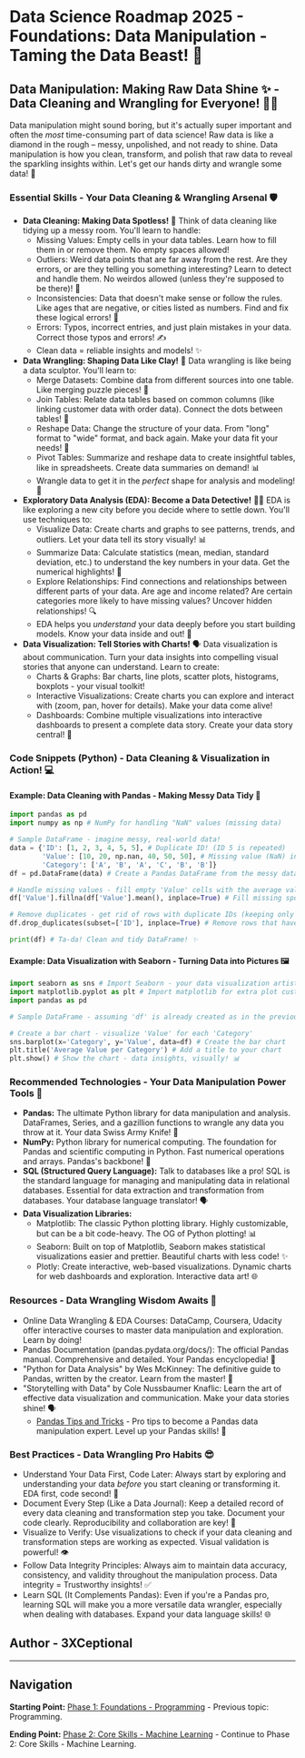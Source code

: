 # Data Science Roadmap 2025 - Foundations: Data Manipulation - Taming the Data Beast! 🦁

## Data Manipulation: Making Raw Data Shine ✨ - Data Cleaning and Wrangling for Everyone! 🧹🧽

Data manipulation might sound boring, but it's actually super important and often the *most* time-consuming part of data science! Raw data is like a diamond in the rough – messy, unpolished, and not ready to shine. Data manipulation is how you clean, transform, and polish that raw data to reveal the sparkling insights within. Let's get our hands dirty and wrangle some data! 🤠

### Essential Skills - Your Data Cleaning & Wrangling Arsenal 🛡️

*   **Data Cleaning:  Making Data Spotless!** 🧼 Think of data cleaning like tidying up a messy room. You'll learn to handle:
    *   Missing Values: Empty cells in your data tables. Learn how to fill them in or remove them. No empty spaces allowed! 
    *   Outliers: Weird data points that are far away from the rest. Are they errors, or are they telling you something interesting? Learn to detect and handle them. No weirdos allowed (unless they're supposed to be there)! 🤪
    *   Inconsistencies: Data that doesn't make sense or follow the rules. Like ages that are negative, or cities listed as numbers. Find and fix these logical errors! 🤔
    *   Errors: Typos, incorrect entries, and just plain mistakes in your data. Correct those typos and errors! ✍️
    *   Clean data = reliable insights and models! ✨
*   **Data Wrangling:  Shaping Data Like Clay!** 🏺 Data wrangling is like being a data sculptor. You'll learn to:
    *   Merge Datasets: Combine data from different sources into one table. Like merging puzzle pieces! 🧩
    *   Join Tables: Relate data tables based on common columns (like linking customer data with order data). Connect the dots between tables! 🔗
    *   Reshape Data: Change the structure of your data. From "long" format to "wide" format, and back again. Make your data fit your needs! 🔄
    *   Pivot Tables: Summarize and reshape data to create insightful tables, like in spreadsheets. Create data summaries on demand! 📊
    *   Wrangle data to get it in the *perfect* shape for analysis and modeling! 💪
*   **Exploratory Data Analysis (EDA):  Become a Data Detective!** 🕵️‍♀️ EDA is like exploring a new city before you decide where to settle down. You'll use techniques to:
    *   Visualize Data: Create charts and graphs to see patterns, trends, and outliers. Let your data tell its story visually! 📊
    *   Summarize Data: Calculate statistics (mean, median, standard deviation, etc.) to understand the key numbers in your data. Get the numerical highlights! 🔢
    *   Explore Relationships:  Find connections and relationships between different parts of your data. Are age and income related? Are certain categories more likely to have missing values? Uncover hidden relationships! 🔍
    *   EDA helps you *understand* your data deeply before you start building models. Know your data inside and out! 🧠
*   **Data Visualization:  Tell Stories with Charts!** 🗣️ Data visualization is about communication. Turn your data insights into compelling visual stories that anyone can understand. Learn to create:
    *   Charts & Graphs: Bar charts, line plots, scatter plots, histograms, boxplots - your visual toolkit! 
    *   Interactive Visualizations:  Create charts you can explore and interact with (zoom, pan, hover for details). Make your data come alive! 
    *   Dashboards: Combine multiple visualizations into interactive dashboards to present a complete data story. Create your data story central! 📰

### Code Snippets (Python) - Data Cleaning & Visualization in Action! 💻

#### Example: Data Cleaning with Pandas - Making Messy Data Tidy 🧹

```python
import pandas as pd
import numpy as np # NumPy for handling "NaN" values (missing data)

# Sample DataFrame - imagine messy, real-world data!
data = {'ID': [1, 2, 3, 4, 5, 5], # Duplicate ID! (ID 5 is repeated)
        'Value': [10, 20, np.nan, 40, 50, 50], # Missing value (NaN) in 'Value' column
        'Category': ['A', 'B', 'A', 'C', 'B', 'B']}
df = pd.DataFrame(data) # Create a Pandas DataFrame from the messy data

# Handle missing values - fill empty 'Value' cells with the average value of the 'Value' column
df['Value'].fillna(df['Value'].mean(), inplace=True) # Fill missing spots with the average

# Remove duplicates - get rid of rows with duplicate IDs (keeping only the first one)
df.drop_duplicates(subset=['ID'], inplace=True) # Remove rows that have the same ID

print(df) # Ta-da! Clean and tidy DataFrame! ✨
```

#### Example: Data Visualization with Seaborn - Turning Data into Pictures 🖼️

```python
import seaborn as sns # Import Seaborn - your data visualization artist
import matplotlib.pyplot as plt # Import matplotlib for extra plot customization
import pandas as pd

# Sample DataFrame - assuming 'df' is already created as in the previous snippet)

# Create a bar chart - visualize 'Value' for each 'Category'
sns.barplot(x='Category', y='Value', data=df) # Create the bar chart
plt.title('Average Value per Category') # Add a title to your chart
plt.show() # Show the chart - data insights, visually! 📊
```

### Recommended Technologies - Your Data Manipulation Power Tools 🧰

*   **Pandas:** The ultimate Python library for data manipulation and analysis. DataFrames, Series, and a gazillion functions to wrangle any data you throw at it. Your data Swiss Army Knife! 🐼
*   **NumPy:** Python library for numerical computing. The foundation for Pandas and scientific computing in Python. Fast numerical operations and arrays. Pandas's backbone! 💪
*   **SQL (Structured Query Language):** Talk to databases like a pro! SQL is the standard language for managing and manipulating data in relational databases. Essential for data extraction and transformation from databases. Your database language translator! 🗣️
*   **Data Visualization Libraries:** 
    *   Matplotlib: The classic Python plotting library. Highly customizable, but can be a bit code-heavy. The OG of Python plotting! 📊
    *   Seaborn: Built on top of Matplotlib, Seaborn makes statistical visualizations easier and prettier. Beautiful charts with less code! ✨
    *   Plotly: Create interactive, web-based visualizations. Dynamic charts for web dashboards and exploration. Interactive data art! 🌐

### Resources - Data Wrangling Wisdom Awaits 🚀

*   Online Data Wrangling & EDA Courses: DataCamp, Coursera, Udacity offer interactive courses to master data manipulation and exploration. Learn by doing! 
*   Pandas Documentation (pandas.pydata.org/docs/): The official Pandas manual. Comprehensive and detailed. Your Pandas encyclopedia! 📖
*   "Python for Data Analysis" by Wes McKinney: The definitive guide to Pandas, written by the creator. Learn from the master! 🐼
*   "Storytelling with Data" by Cole Nussbaumer Knaflic: Learn the art of effective data visualization and communication. Make your data stories shine! 🗣️
    *   [Pandas Tips and Tricks](tips-and-tricks-pandas.md) - Pro tips to become a Pandas data manipulation expert. Level up your Pandas skills! 🚀

### Best Practices - Data Wrangling Pro Habits 😎

*   Understand Your Data First, Code Later: Always start by exploring and understanding your data *before* you start cleaning or transforming it. EDA first, code second! 🧐
*   Document Every Step (Like a Data Journal): Keep a detailed record of every data cleaning and transformation step you take. Document your code clearly. Reproducibility and collaboration are key! 📝
*   Visualize to Verify: Use visualizations to check if your data cleaning and transformation steps are working as expected. Visual validation is powerful! 👁️
*   Follow Data Integrity Principles: Always aim to maintain data accuracy, consistency, and validity throughout the manipulation process. Data integrity = Trustworthy insights! ✅
*   Learn SQL (It Complements Pandas): Even if you're a Pandas pro, learning SQL will make you a more versatile data wrangler, especially when dealing with databases. Expand your data language skills! 🌐

## Author - 3XCeptional

---

## Navigation

**Starting Point:** [Phase 1: Foundations - Programming](foundations-programming.md) - Previous topic: Programming.

**Ending Point:** [Phase 2: Core Skills - Machine Learning](core-skills-machine-learning.md) - Continue to Phase 2: Core Skills - Machine Learning.